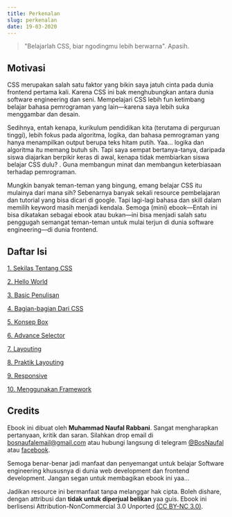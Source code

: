 ```yaml
---
title: Perkenalan
slug: perkenalan
date: 19-03-2020
---
```


> "Belajarlah CSS, biar ngodingmu lebih berwarna". Apasih. 

## Motivasi

CSS merupakan salah satu faktor yang bikin saya jatuh cinta pada dunia frontend pertama kali. Karena CSS ini bak menghubungkan antara dunia software engineering dan seni. Mempelajari CSS lebih fun ketimbang belajar bahasa pemrograman yang lain—karena saya lebih suka menggambar dan desain. 

Sedihnya, entah kenapa, kurikulum pendidikan kita (terutama di perguruan tinggi), lebih fokus pada algoritma, logika, dan bahasa pemrograman yang hanya menampilkan output berupa teks hitam putih. Yaa... logika dan algoritma itu memang butuh sih. Tapi saya sempat bertanya-tanya, daripada siswa diajarkan berpikir keras di awal, kenapa tidak membiarkan siswa belajar CSS dulu? . Guna membangun minat dan membangun keterbiasaan terhadap pemrograman.

Mungkin banyak teman-teman yang bingung, emang belajar CSS itu mulainya dari mana sih? Sebenarnya banyak sekali resource pembelajaran dan tutorial yang bisa dicari di  google. Tapi lagi-lagi bahasa dan skill dalam memilih keyword masih menjadi kendala. Semoga (mini) ebook—Entah ini bisa dikatakan sebagai ebook atau bukan—ini bisa menjadi salah satu penggugah semangat  teman-teman untuk mulai terjun di dunia software engineering—di dunia frontend.


## Daftar Isi

[1. Sekilas Tentang CSS](/css-itu-mudah/chapter/sekilas-tentang-css)

[2. Hello World](/css-itu-mudah/chapter/hello-world)

[3. Basic Penulisan](/css-itu-mudah/chapter/basic-penulisan)

[4. Bagian-bagian Dari CSS](/css-itu-mudah/chapter/bagian-bagian-dari-css)

[5. Konsep Box](/css-itu-mudah/chapter/konsep-box)

[6. Advance Selector](/css-itu-mudah/chapter/advance-selector)

[7. Layouting](/css-itu-mudah/chapter/layouting)

[8. Praktik Layouting](/css-itu-mudah/chapter/praktik-layouting)

[9. Responsive](/css-itu-mudah/chapter/responsive)

[10. Menggunakan Framework](/css-itu-mudah/chapter/menggunakan-framework)


## Credits
Ebook ini dibuat oleh **Muhammad Naufal Rabbani**. Sangat mengharapkan pertanyaan, kritik dan saran. Silahkan drop email di [bosnaufalemail@gmail.com](mailto:bosnaufalemail@gmail.com) atau hubungi langsung di telegram [@BosNaufal](https://t.me/BosNaufal) atau [facebook](https://facebook.com/BosNaufalAccount).

Semoga benar-benar jadi manfaat dan penyemangat untuk belajar Software engineering khususnya di dunia web development dan frontend development. Jangan segan untuk membagikan ebook ini yaa...

Jadikan resource ini bermanfaat tanpa melanggar hak cipta. Boleh dishare, dengan attribusi dan **tidak untuk diperjual belikan** yaa guis. Ebook ini berlisensi Attribution-NonCommercial 3.0 Unported [(CC BY-NC 3.0)](https://creativecommons.org/licenses/by-nc/3.0/).